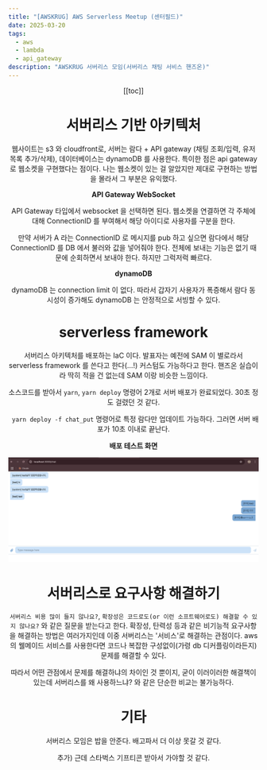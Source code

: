 ```yaml
---
title: "[AWSKRUG] AWS Serverless Meetup (센터필드)"
date: 2025-03-20
tags:
  - aws
  - lambda
  - api_gateway
description: "AWSKRUG 서버리스 모임(서버리스 채팅 서비스 핸즈온)"
---
```

<Header />


[[toc]]


# 서버리스 기반 아키텍처

웹사이트는 s3 와 cloudfront로, 서버는 람다 + API gateway (채팅 조회/입력, 유저 목록 추가/삭제), 데이터베이스는 dynamoDB 를 사용한다. 특이한 점은 api gateway 로 웹소켓을 구현했다는 점이다. 나는 웹소켓이 있는 걸 알았지만 제대로 구현하는 방법을 몰라서 그 부분은 유익했다.

**API Gateway WebSocket**

API Gateway 타입에서 websocket 을 선택하면 된다. 웹소켓을 연결하면 각 주체에 대해 ConnectionID 를 부여해서 해당 아이디로 사용자를 구분을 한다.

만약 서버가 A 라는 ConnectionID 로 메시지를 pub 하고 싶으면 람다에서 해당 ConnectionID 를 DB 에서 불러와 값을 넣어줘야 한다. 전체에 보내는 기능은 없기 때문에 순회하면서 보내야 한다. 하지만 그럭저럭 빠르다.

**dynamoDB**

dynamoDB 는 connection limit 이 없다. 따라서 갑자기 사용자가 폭증해서 람다 동시성이 증가해도 dynamoDB 는 안정적으로 서빙할 수 있다.

# serverless framework

서버리스 아키텍처를 배포하는 IaC 이다. 발표자는 예전에 SAM 이 별로라서 serverless framework 를 쓴다고 한다(...!) 커스텀도 가능하다고 한다. 핸즈온 실습이라 딱히 적을 건 없는데 SAM 이랑 비슷한 느낌이다.

소스코드를 받아서 `yarn`, `yarn deploy` 명령어 2개로 서버 배포가 완료되었다. 30초 정도 걸렸던 것 같다.

` yarn deploy -f chat_put` 명령어로 특정 람다만 업데이트 가능하다. 그러면 서버 배포가 10초 이내로 끝난다.

**배포 테스트 화면**

![image-20250320202003522](../../.vuepress/public/images/2025-03-20-aws/image-20250320202003522.png)

# 서버리스로 요구사항 해결하기
`서버리스 비용 많이 들지 않나요?`, `확장성은 코드로도(or 이런 소프트웨어로도) 해결할 수 있지 않나요?` 와 같은 질문을 받는다고 한다. 확장성, 탄력성 등과 같은 비기능적 요구사항을 해결하는 방법은 여러가지인데 이중 서버리스는 '서비스'로 해결하는 관점이다. aws 의 웰메이드 서비스를 사용한다면 코드나 복잡한 구성없이(가령 db 디커플링이라든지) 문제를 해결할 수 있다.

따라서 어떤 관점에서 문제를 해결하냐의 차이인 것 뿐이지, 굳이 이러이러한 해결책이 있는데 서버리스를 왜 사용하느냐? 와 같은 단순한 비교는 불가능하다.

# 기타

서버리스 모임은 밥을 안준다. 배고파서 더 이상 못갈 것 같다.

추가) 근데 스타벅스 기프티콘 받아서 가야할 것 같다.

<Footer />